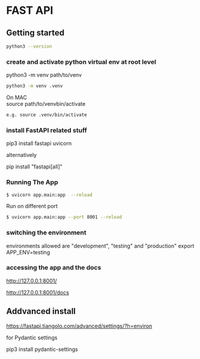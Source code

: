 # FAST API
## Getting started
```bash
python3 --version 
``` 


### create and activate python virtual env at root level
python3 -m venv path/to/venv  
```bash
python3 -m venv .venv 
```
On MAC  
source path/to/venvbin/activate  
```bash
e.g. source .venv/bin/activate
```

### install FastAPI related stuff
pip3 install fastapi uvicorn

alternatively 

pip install "fastapi[all]"


### Running The App
```bash
$ uvicorn app.main:app  --reload   
``` 
Run on different port   
```bash
$ uvicorn app.main:app --port 8001 --reload
```

### switching the environment
environments allowed are "development", "testing" and "production"
export APP_ENV=testing 

### accessing the app and the docs
http://127.0.0.1:8001/

http://127.0.0.1:8001/docs


## Addvanced install
https://fastapi.tiangolo.com/advanced/settings/?h=environ

for Pydantic settings

pip3 install pydantic-settings

